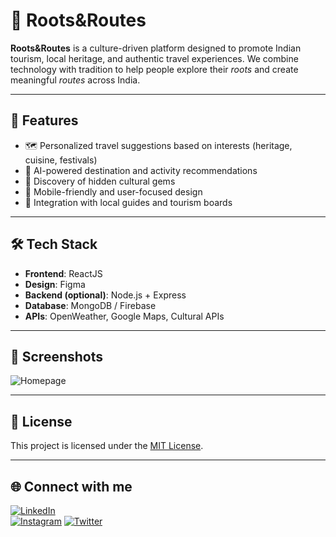 # 🌿 Roots&Routes

**Roots&Routes** is a culture-driven platform designed to promote Indian tourism, local heritage, and authentic travel experiences. We combine technology with tradition to help people explore their *roots* and create meaningful *routes* across India.

---

## 🚀 Features

- 🗺️ Personalized travel suggestions based on interests (heritage, cuisine, festivals)
- 🧠 AI-powered destination and activity recommendations
- 📍 Discovery of hidden cultural gems
- 📲 Mobile-friendly and user-focused design
- 🔗 Integration with local guides and tourism boards

---

## 🛠️ Tech Stack

- **Frontend**: ReactJS
- **Design**: Figma
- **Backend (optional)**: Node.js + Express
- **Database**: MongoDB / Firebase
- **APIs**: OpenWeather, Google Maps, Cultural APIs

---

## 📸 Screenshots

![Homepage](./screenshots/Screenshot(356).png)


---
## 📄 License

This project is licensed under the [MIT License](./LICENSE).

---

## 🌐 Connect with me 

[![LinkedIn](https://img.shields.io/badge/LinkedIn-blue?logo=linkedin&style=for-the-badge)](https://linkedin.com/in/pranesh-vaibhav-bb887a292/)  
[![Instagram](https://img.shields.io/badge/Instagram-E4405F?logo=instagram&style=for-the-badge)](https://instagram.com/praneshvaibhav/)
[![Twitter](https://img.shields.io/badge/Twitter-1DA1F2?logo=twitter&logoColor=white&style=for-the-badge)](https://twitter.com/PraneshVaibhav)



